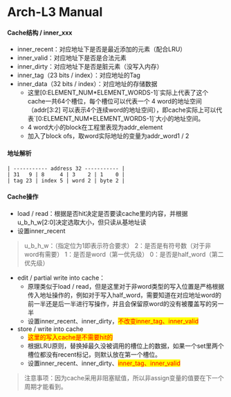 # Arch-L3 Manual

#### Cache结构 / inner\_xxx

* inner\_recent：对应地址下是否是最近添加的元素（配合LRU）
* inner\_valid：对应地址下是否是合法元素
* inner\_dirty：对应地址下是否是脏元素（没写入内存）
* inner\_tag（23 bits / index）：对应地址的Tag
* inner\_data（32 bits / index）：对应地址的存储数据
  * &#x20;这里\[0:ELEMENT\_NUM\*ELEMENT\_WORDS-1]\`实际上代表了这个cache一共64个槽位，每个槽位可以代表一个 4 word的地址空间（addr\[3:2] 可以表示4个连续word的地址空间），即cache实际上可以代表\`\[0:ELEMENT\_NUM\*ELEMENT\_WORDS-1]\`大小的地址空间。
  * 4 word大小的block在工程里表现为addr\_element
  * 加入了block ofs，取word实际地址的变量为addr\_word1 / 2

#### 地址解析

```
| ----------- address 32 ----------- |
| 31   9 | 8     4 | 3    2 | 1    0 |
| tag 23 | index 5 | word 2 | byte 2 |
```

#### Cache操作

* load / read：根据是否hit决定是否要读cache里的内容，并根据u\_b\_h\_w\[2:0]决定选取大小，但只读从基地址读
* 设置inner\_recent

> u\_b\_h\_w：（指定位为1即表示符合要求） 2：是否是有符号数（对于非word有需要） 1：是否是word（第一优先级） 0：是否是half\_word（第二优先级）

* edit / partial write into cache：
  * 原理类似于load / read，但是这里对于非word类型的写入位置是严格根据传入地址操作的，例如对于写入half\_word，需要知道在对应地址word的前一半还是后一半进行写操作，并且会保留原word的没有被覆盖写的另一半
  * 设置inner\_recent、inner\_dirty，<mark style="color:red;">不改变inner\_tag、inner\_valid</mark>
* store / write into cache
  * <mark style="color:red;">这里的写入cache是不需要hit的</mark>
  * 根据LRU原则，替换掉最久没被调用的槽位上的数据，如果一个set里两个槽位都没有recent标记，则默认放在第一个槽位。
  * 设置inner\_recent、inner\_dirty、<mark style="color:red;">inner\_tag、inner\_valid</mark>

> 注意事项：因为cache采用非阻塞赋值，所以非assign变量的值要在下一个周期才能看到。
